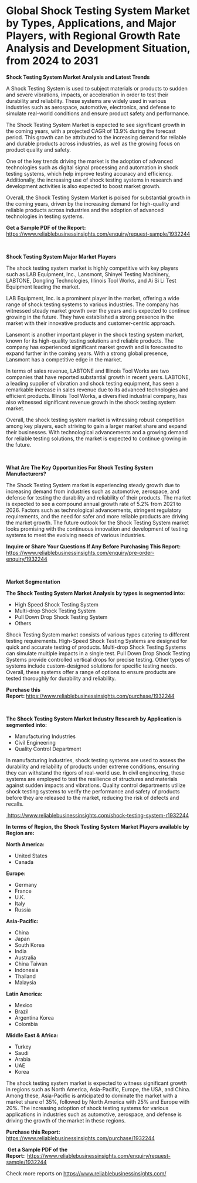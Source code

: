 <p><h1>Global Shock Testing System Market by Types, Applications, and Major Players, with Regional Growth Rate Analysis and Development Situation, from 2024 to 2031</h1></p><p><strong>Shock Testing System Market Analysis and Latest Trends</strong></p>
<p><p>A Shock Testing System is used to subject materials or products to sudden and severe vibrations, impacts, or acceleration in order to test their durability and reliability. These systems are widely used in various industries such as aerospace, automotive, electronics, and defense to simulate real-world conditions and ensure product safety and performance.</p><p>The Shock Testing System Market is expected to see significant growth in the coming years, with a projected CAGR of 13.9% during the forecast period. This growth can be attributed to the increasing demand for reliable and durable products across industries, as well as the growing focus on product quality and safety.</p><p>One of the key trends driving the market is the adoption of advanced technologies such as digital signal processing and automation in shock testing systems, which help improve testing accuracy and efficiency. Additionally, the increasing use of shock testing systems in research and development activities is also expected to boost market growth.</p><p>Overall, the Shock Testing System Market is poised for substantial growth in the coming years, driven by the increasing demand for high-quality and reliable products across industries and the adoption of advanced technologies in testing systems.</p></p>
<p><strong>Get a Sample PDF of the Report:&nbsp;</strong> <a href="https://www.reliablebusinessinsights.com/enquiry/request-sample/1932244">https://www.reliablebusinessinsights.com/enquiry/request-sample/1932244</a></p>
<p>&nbsp;</p>
<p><strong>Shock Testing System Major Market Players</strong></p>
<p><p>The shock testing system market is highly competitive with key players such as LAB Equipment, Inc., Lansmont, Shinyei Testing Machinery, LABTONE, Dongling Technologies, Illinois Tool Works, and Ai Si Li Test Equipment leading the market. </p><p>LAB Equipment, Inc. is a prominent player in the market, offering a wide range of shock testing systems to various industries. The company has witnessed steady market growth over the years and is expected to continue growing in the future. They have established a strong presence in the market with their innovative products and customer-centric approach.</p><p>Lansmont is another important player in the shock testing system market, known for its high-quality testing solutions and reliable products. The company has experienced significant market growth and is forecasted to expand further in the coming years. With a strong global presence, Lansmont has a competitive edge in the market.</p><p>In terms of sales revenue, LABTONE and Illinois Tool Works are two companies that have reported substantial growth in recent years. LABTONE, a leading supplier of vibration and shock testing equipment, has seen a remarkable increase in sales revenue due to its advanced technologies and efficient products. Illinois Tool Works, a diversified industrial company, has also witnessed significant revenue growth in the shock testing system market.</p><p>Overall, the shock testing system market is witnessing robust competition among key players, each striving to gain a larger market share and expand their businesses. With technological advancements and a growing demand for reliable testing solutions, the market is expected to continue growing in the future.</p></p>
<p>&nbsp;</p>
<p><strong>What Are The Key Opportunities For Shock Testing System Manufacturers?</strong></p>
<p><p>The Shock Testing System market is experiencing steady growth due to increasing demand from industries such as automotive, aerospace, and defense for testing the durability and reliability of their products. The market is expected to see a compound annual growth rate of 5.2% from 2021 to 2026. Factors such as technological advancements, stringent regulatory requirements, and the need for safer and more reliable products are driving the market growth. The future outlook for the Shock Testing System market looks promising with the continuous innovation and development of testing systems to meet the evolving needs of various industries.</p></p>
<p><strong>Inquire or Share Your Questions If Any Before Purchasing This Report:</strong> <a href="https://www.reliablebusinessinsights.com/enquiry/pre-order-enquiry/1932244">https://www.reliablebusinessinsights.com/enquiry/pre-order-enquiry/1932244</a></p>
<p>&nbsp;</p>
<p><strong>Market Segmentation</strong></p>
<p><strong>The Shock Testing System Market Analysis by types is segmented into:</strong></p>
<p><ul><li>High Speed Shock Testing System</li><li>Multi-drop Shock Testing System</li><li>Pull Down Drop Shock Testing System</li><li>Others</li></ul></p>
<p><p>Shock Testing System market consists of various types catering to different testing requirements. High-Speed Shock Testing Systems are designed for quick and accurate testing of products. Multi-drop Shock Testing Systems can simulate multiple impacts in a single test. Pull Down Drop Shock Testing Systems provide controlled vertical drops for precise testing. Other types of systems include custom-designed solutions for specific testing needs. Overall, these systems offer a range of options to ensure products are tested thoroughly for durability and reliability.</p></p>
<p><strong>Purchase this Report:&nbsp;</strong><a href="https://www.reliablebusinessinsights.com/purchase/1932244">https://www.reliablebusinessinsights.com/purchase/1932244</a></p>
<p>&nbsp;</p>
<p><strong>The Shock Testing System Market Industry Research by Application is segmented into:</strong></p>
<p><ul><li>Manufacturing Industries</li><li>Civil Engineering</li><li>Quality Control Department</li></ul></p>
<p><p>In manufacturing industries, shock testing systems are used to assess the durability and reliability of products under extreme conditions, ensuring they can withstand the rigors of real-world use. In civil engineering, these systems are employed to test the resilience of structures and materials against sudden impacts and vibrations. Quality control departments utilize shock testing systems to verify the performance and safety of products before they are released to the market, reducing the risk of defects and recalls.</p></p>
<p><a href="https://www.reliablebusinessinsights.com/shock-testing-system-r1932244">&nbsp;https://www.reliablebusinessinsights.com/shock-testing-system-r1932244</a></p>
<p><strong>In terms of Region, the Shock Testing System Market Players available by Region are:</strong></p>
<p>
    <p> <strong> North America: </strong>
        <ul>
            <li>United States</li>
            <li>Canada</li>
        </ul>
        </p> 
    <p> <strong> Europe: </strong>
        <ul>
            <li>Germany</li>
            <li>France</li>
            <li>U.K.</li>
            <li>Italy</li>
            <li>Russia</li>
        </ul>
        </p> 
    <p> <strong> Asia-Pacific: </strong>
        <ul>
            <li>China</li>
            <li>Japan</li>
            <li>South Korea</li>
            <li>India</li>
            <li>Australia</li>
            <li>China Taiwan</li>
            <li>Indonesia</li>
            <li>Thailand</li>
            <li>Malaysia</li>
        </ul>
        </p> 
    <p> <strong> Latin America: </strong>
        <ul>
            <li>Mexico</li>
            <li>Brazil</li>
            <li>Argentina Korea</li>
            <li>Colombia</li>
        </ul>
        </p> 
    <p> <strong> Middle East & Africa: </strong>
        <ul>
            <li>Turkey</li>
            <li>Saudi</li>
            <li>Arabia</li>
            <li>UAE</li>
            <li>Korea</li>
        </ul>
    </p>
    </p>
<p><p>The shock testing system market is expected to witness significant growth in regions such as North America, Asia-Pacific, Europe, the USA, and China. Among these, Asia-Pacific is anticipated to dominate the market with a market share of 35%, followed by North America with 25% and Europe with 20%. The increasing adoption of shock testing systems for various applications in industries such as automotive, aerospace, and defense is driving the growth of the market in these regions.</p></p>
<p><strong>Purchase this Report: </strong><a href="https://www.reliablebusinessinsights.com/purchase/1932244">https://www.reliablebusinessinsights.com/purchase/1932244</a></p>
<p>&nbsp;<strong>Get a Sample PDF of the Report:&nbsp;&nbsp;</strong><a href="https://www.reliablebusinessinsights.com/enquiry/request-sample/1932244">https://www.reliablebusinessinsights.com/enquiry/request-sample/1932244</a></p>
<p><strong></strong></p>
<p>Check more reports on <a href="https://www.reliablebusinessinsights.com/">https://www.reliablebusinessinsights.com/</a></p>